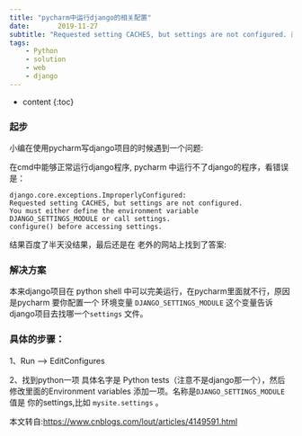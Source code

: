 ```yaml
---
title: "pycharm中运行django的相关配置"
date:       2019-11-27
subtitle: "Requested setting CACHES, but settings are not configured. 问题解决"
tags:
	- Python
	- solution
	- web
	- django
---
```




* content
{:toc}





### 起步


小编在使用pycharm写django项目的时候遇到一个问题:

在cmd中能够正常运行django程序,
pycharm 中运行不了django的程序，看错误是：

```shell script
django.core.exceptions.ImproperlyConfigured: 
Requested setting CACHES, but settings are not configured. 
You must either define the environment variable 
DJANGO_SETTINGS_MODULE or call settings.
configure() before accessing settings. 
```

结果百度了半天没结果，最后还是在 老外的网站上找到了答案:
### 解决方案

本来django项目在 python shell 中可以完美运行，在pycharm里面就不行，原因是pycharm 要你配置一个  环境变量  `DJANGO_SETTINGS_MODULE` 这个变量告诉django项目去找哪一个`settings` 文件。  

### 具体的步骤：


1、Run  -->  EditConfigures 

2、找到python一项  具体名字是 Python tests（注意不是django那一个），然后修改里面的Environment variables 添加一项。名称是`DJANGO_SETTINGS_MODULE`  值是  你的settings,比如 `mysite.settings` 。


本文转自:https://www.cnblogs.com/lout/articles/4149591.html